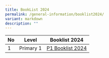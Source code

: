 ```yaml
---
title: BookList 2024
permalink: /general-information/booklist2024/
variant: markdown
description: ""
---
```


| No | Level | Booklist 2024 |
| -------- | -------- | -------- |
| 1  | Primary 1    |   [P1 Booklist 2024](https://go.gov.sg/p1booklistxishan2024)   |
